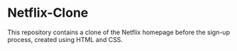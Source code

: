 # Netflix-Clone
This repository contains a clone of the Netflix homepage before the sign-up process, created using HTML and CSS.
